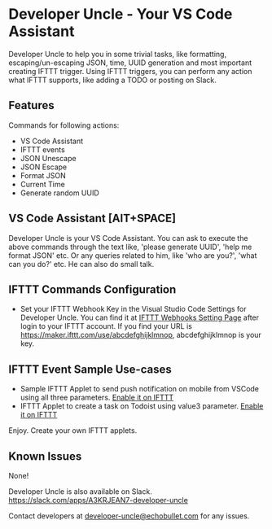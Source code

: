 # Developer Uncle - Your VS Code Assistant

Developer Uncle to help you in some trivial tasks, like formatting, escaping/un-escaping JSON, time, UUID generation and most important creating IFTTT trigger. Using IFTTT triggers, you can perform any action what IFTTT supports, like adding a TODO or posting on Slack. 

## Features
Commands for following actions:
 - VS Code Assistant
 - IFTTT events
 - JSON Unescape    
 - JSON Escape
 - Format JSON  
 - Current Time     
 - Generate random UUID

## VS Code Assistant [AlT+SPACE]
Developer Uncle is your VS Code Assistant. You can ask to execute the above commands through the text like, 'please generate UUID', 'help me format JSON' etc. Or any queries related to him, like 'who are you?', 'what can you do?' etc. He can also do small talk.

## IFTTT Commands Configuration
- Set your IFTTT Webhook Key in the Visual Studio Code Settings for Developer Uncle. You can find it at [IFTTT Webhooks Setting Page](https://ifttt.com/maker_webhooks/settings) after login to your IFTTT account. If you find your URL is https://maker.ifttt.com/use/abcdefghijklmnop, abcdefghijklmnop is your key.

## IFTTT Event Sample Use-cases
- Sample IFTTT Applet to send push notification on mobile from VSCode using all three parameters. [Enable it on IFTTT](https://ifttt.com/applets/UbS7eUcZ-visual-studio-code-to-notification)
- IFTTT Applet to create a task on Todoist using value3 parameter. [Enable it on IFTTT](https://ifttt.com/applets/Bagt24Fx-visual-studio-code-to-task-creation-on-todoist)

Enjoy. Create your own IFTTT applets.


## Known Issues

None!

Developer Uncle is also available on Slack. https://slack.com/apps/A3KRJEAN7-developer-uncle

Contact developers at developer-uncle@echobullet.com for any issues.
